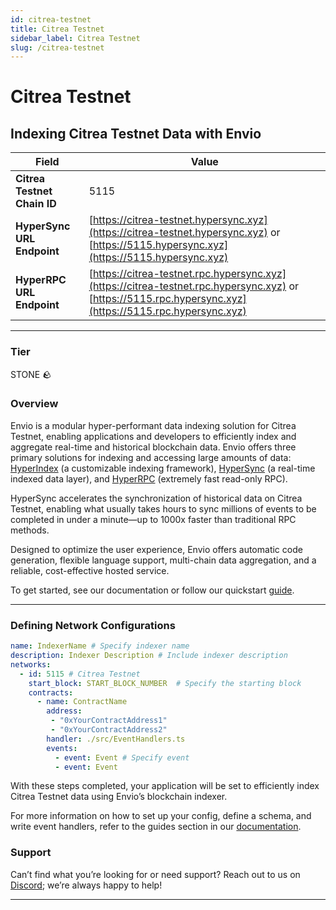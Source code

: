```yaml
---
id: citrea-testnet
title: Citrea Testnet
sidebar_label: Citrea Testnet
slug: /citrea-testnet
---
```


# Citrea Testnet

## Indexing Citrea Testnet Data with Envio

| **Field**                     | **Value**                                                                                          |
|-------------------------------|----------------------------------------------------------------------------------------------------|
| **Citrea Testnet Chain ID**     | 5115                                                                                            |
| **HyperSync URL Endpoint**    | [https://citrea-testnet.hypersync.xyz](https://citrea-testnet.hypersync.xyz) or [https://5115.hypersync.xyz](https://5115.hypersync.xyz) |
| **HyperRPC URL Endpoint**     | [https://citrea-testnet.rpc.hypersync.xyz](https://citrea-testnet.rpc.hypersync.xyz) or [https://5115.rpc.hypersync.xyz](https://5115.rpc.hypersync.xyz) |

---

### Tier

STONE 🪨

### Overview

Envio is a modular hyper-performant data indexing solution for Citrea Testnet, enabling applications and developers to efficiently index and aggregate real-time and historical blockchain data. Envio offers three primary solutions for indexing and accessing large amounts of data: [HyperIndex](/docs/HyperIndex/overview) (a customizable indexing framework), [HyperSync](/docs/HyperSync/overview) (a real-time indexed data layer), and [HyperRPC](/docs/HyperRPC/overview-hyperrpc) (extremely fast read-only RPC).

HyperSync accelerates the synchronization of historical data on Citrea Testnet, enabling what usually takes hours to sync millions of events to be completed in under a minute—up to 1000x faster than traditional RPC methods.

Designed to optimize the user experience, Envio offers automatic code generation, flexible language support, multi-chain data aggregation, and a reliable, cost-effective hosted service.

To get started, see our documentation or follow our quickstart [guide](/docs/HyperIndex/contract-import).

---

### Defining Network Configurations

```yaml
name: IndexerName # Specify indexer name
description: Indexer Description # Include indexer description
networks:
  - id: 5115 # Citrea Testnet  
    start_block: START_BLOCK_NUMBER  # Specify the starting block
    contracts:
      - name: ContractName
        address:
         - "0xYourContractAddress1"
         - "0xYourContractAddress2"
        handler: ./src/EventHandlers.ts
        events:
          - event: Event # Specify event
          - event: Event
```

With these steps completed, your application will be set to efficiently index Citrea Testnet data using Envio’s blockchain indexer.

For more information on how to set up your config, define a schema, and write event handlers, refer to the guides section in our [documentation](/docs/HyperIndex/configuration-file).

### Support

Can’t find what you’re looking for or need support? Reach out to us on [Discord](https://discord.com/invite/Q9qt8gZ2fX); we’re always happy to help!

---
